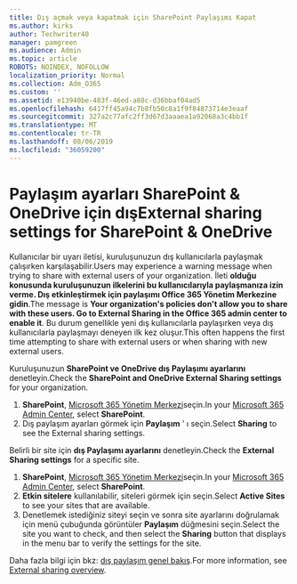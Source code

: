 ```yaml
---
title: Dış açmak veya kapatmak için SharePoint Paylaşımı Kapat
ms.author: kirks
author: Techwriter40
manager: pamgreen
ms.audience: Admin
ms.topic: article
ROBOTS: NOINDEX, NOFOLLOW
localization_priority: Normal
ms.collection: Adm_O365
ms.custom: ''
ms.assetid: e13940be-483f-46ed-a88c-d36bbaf04ad5
ms.openlocfilehash: 6417ff45a94c7b8fb50c8a1f9f84873714e3eaaf
ms.sourcegitcommit: 327a2c77afc2ff3d67d3aaaea1a92068a3c4bb1f
ms.translationtype: MT
ms.contentlocale: tr-TR
ms.lasthandoff: 08/06/2019
ms.locfileid: "36059200"
---
```

# <a name="external-sharing-settings-for-sharepoint--onedrive"></a><span data-ttu-id="3e824-102">Paylaşım ayarları SharePoint & OneDrive için dış</span><span class="sxs-lookup"><span data-stu-id="3e824-102">External sharing settings for SharePoint & OneDrive</span></span>

<span data-ttu-id="3e824-103">Kullanıcılar bir uyarı iletisi, kuruluşunuzun dış kullanıcılarla paylaşmak çalışırken karşılaşabilir.</span><span class="sxs-lookup"><span data-stu-id="3e824-103">Users may experience a warning message when trying to share with external users of your organization.</span></span> <span data-ttu-id="3e824-104">İleti **olduğu konusunda kuruluşunuzun ilkelerini bu kullanıcılarıyla paylaşmanıza izin verme. Dış etkinleştirmek için paylaşımı Office 365 Yönetim Merkezine gidin**.</span><span class="sxs-lookup"><span data-stu-id="3e824-104">The message is **Your organization's policies don't allow you to share with these users. Go to External Sharing in the Office 365 admin center to enable it**.</span></span> <span data-ttu-id="3e824-105">Bu durum genellikle yeni dış kullanıcılarla paylaşırken veya dış kullanıcılarla paylaşmayı deneyen ilk kez oluşur.</span><span class="sxs-lookup"><span data-stu-id="3e824-105">This often happens the first time attempting to share with external users or when sharing with new external users.</span></span>

<span data-ttu-id="3e824-106">Kuruluşunuzun **SharePoint ve OneDrive dış Paylaşımı ayarlarını** denetleyin.</span><span class="sxs-lookup"><span data-stu-id="3e824-106">Check the **SharePoint and OneDrive External Sharing settings** for your organization.</span></span>

1. <span data-ttu-id="3e824-107">**SharePoint**, [Microsoft 365 Yönetim Merkezi](https://admin.microsoft.com/AdminPortal/Home#/homepage">https://admin.microsoft.com/)seçin.</span><span class="sxs-lookup"><span data-stu-id="3e824-107">In your [Microsoft 365 Admin Center](https://admin.microsoft.com/AdminPortal/Home#/homepage">https://admin.microsoft.com/), select **SharePoint**.</span></span>
3. <span data-ttu-id="3e824-108">Dış paylaşım ayarları görmek için **Paylaşım** ' ı seçin.</span><span class="sxs-lookup"><span data-stu-id="3e824-108">Select **Sharing** to see the External sharing settings.</span></span>

<span data-ttu-id="3e824-109">Belirli bir site için **dış Paylaşımı ayarlarını** denetleyin.</span><span class="sxs-lookup"><span data-stu-id="3e824-109">Check the **External Sharing settings** for a specific site.</span></span>

1. <span data-ttu-id="3e824-110">**SharePoint**, [Microsoft 365 Yönetim Merkezi](https://admin.microsoft.com/AdminPortal/Home#/homepage">https://admin.microsoft.com/)seçin.</span><span class="sxs-lookup"><span data-stu-id="3e824-110">In your [Microsoft 365 Admin Center](https://admin.microsoft.com/AdminPortal/Home#/homepage">https://admin.microsoft.com/), select **SharePoint**.</span></span>
2. <span data-ttu-id="3e824-111">**Etkin sitelere** kullanılabilir, siteleri görmek için seçin.</span><span class="sxs-lookup"><span data-stu-id="3e824-111">Select **Active Sites** to see your sites that are available.</span></span>
3. <span data-ttu-id="3e824-112">Denetlemek istediğiniz siteyi seçin ve sonra site ayarlarını doğrulamak için menü çubuğunda görüntüler **Paylaşım** düğmesini seçin.</span><span class="sxs-lookup"><span data-stu-id="3e824-112">Select the site you want to check, and then select the **Sharing** button that displays in the menu bar to verify the settings for the site.</span></span>

<span data-ttu-id="3e824-113">Daha fazla bilgi için bkz: [dış paylaşım genel bakış](https://docs.microsoft.com/sharepoint/external-sharing-overview).</span><span class="sxs-lookup"><span data-stu-id="3e824-113">For more information, see [External sharing overview](https://docs.microsoft.com/sharepoint/external-sharing-overview).</span></span>